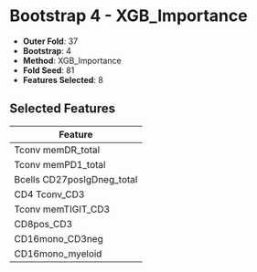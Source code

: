 # Bootstrap 4 - XGB_Importance

- **Outer Fold**: 37
- **Bootstrap**: 4
- **Method**: XGB_Importance
- **Fold Seed**: 81
- **Features Selected**: 8

## Selected Features

| Feature |
|---------|
| Tconv memDR_total |
| Tconv memPD1_total |
| Bcells CD27posIgDneg_total |
| CD4 Tconv_CD3 |
| Tconv memTIGIT_CD3 |
| CD8pos_CD3 |
| CD16mono_CD3neg |
| CD16mono_myeloid |
